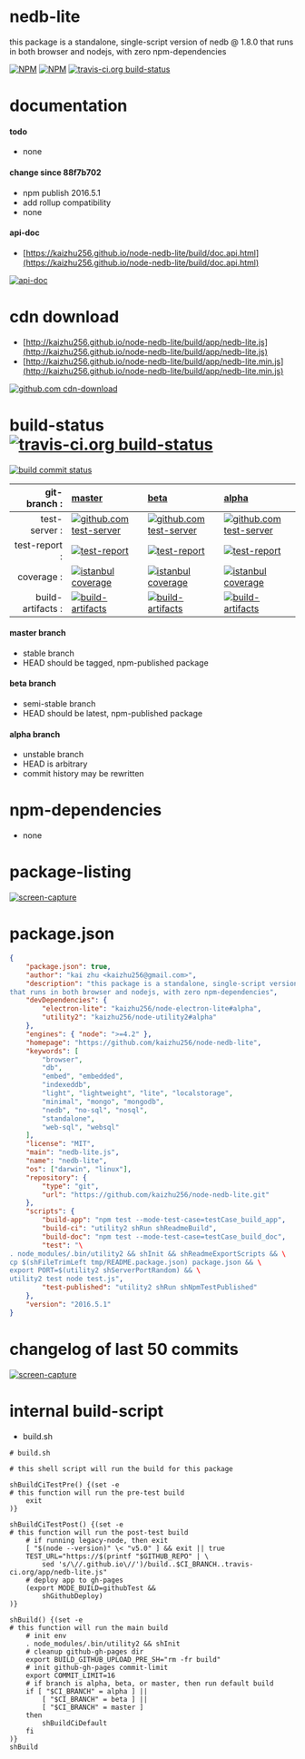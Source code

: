 nedb-lite
==============
this package is a standalone, single-script version of nedb @ 1.8.0 that runs in both browser and nodejs, with zero npm-dependencies

[![NPM](https://img.shields.io/npm/v/nedb-lite.svg?style=flat-square)](https://www.npmjs.com/package/nedb-lite) [![NPM](https://img.shields.io/npm/dm/nedb-lite.svg?style=flat-square)](https://www.npmjs.com/package/nedb-lite) [![travis-ci.org build-status](https://api.travis-ci.org/kaizhu256/node-nedb-lite.svg)](https://travis-ci.org/kaizhu256/node-nedb-lite)



# documentation
#### todo
- none

#### change since 88f7b702
- npm publish 2016.5.1
- add rollup compatibility
- none

#### api-doc
- [https://kaizhu256.github.io/node-nedb-lite/build/doc.api.html](https://kaizhu256.github.io/node-nedb-lite/build/doc.api.html)

[![api-doc](https://kaizhu256.github.io/node-nedb-lite/build/screen-capture.docApiCreate.browser._2Fhome_2Ftravis_2Fbuild_2Fkaizhu256_2Fnode-nedb-lite_2Ftmp_2Fbuild_2Fdoc.api.html.png)](https://kaizhu256.github.io/node-nedb-lite/build/doc.api.html)



# cdn download
- [http://kaizhu256.github.io/node-nedb-lite/build/app/nedb-lite.js](http://kaizhu256.github.io/node-nedb-lite/build/app/nedb-lite.js)
- [http://kaizhu256.github.io/node-nedb-lite/build/app/nedb-lite.min.js](http://kaizhu256.github.io/node-nedb-lite/build/app/nedb-lite.min.js)

[![github.com cdn-download](https://kaizhu256.github.io/node-nedb-lite/build/screen-capture.githubDeploy.browser._2Fnode-nedb-lite_2Fbuild..alpha..travis-ci.org_2Fapp_2Fnedb-lite.js.png)](http://kaizhu256.github.io/node-nedb-lite/build/app/nedb-lite.js)



# build-status [![travis-ci.org build-status](https://api.travis-ci.org/kaizhu256/node-nedb-lite.svg)](https://travis-ci.org/kaizhu256/node-nedb-lite)
[![build commit status](https://kaizhu256.github.io/node-nedb-lite/build/build.badge.svg)](https://travis-ci.org/kaizhu256/node-nedb-lite)

| git-branch : | [master](https://github.com/kaizhu256/node-nedb-lite/tree/master) | [beta](https://github.com/kaizhu256/node-nedb-lite/tree/beta) | [alpha](https://github.com/kaizhu256/node-nedb-lite/tree/alpha)|
|--:|:--|:--|:--|
| test-server : | [![github.com test-server](https://kaizhu256.github.io/node-nedb-lite/GitHub-Mark-32px.png)](https://kaizhu256.github.io/node-nedb-lite/build..master..travis-ci.org/app/index.html) | [![github.com test-server](https://kaizhu256.github.io/node-nedb-lite/GitHub-Mark-32px.png)](https://kaizhu256.github.io/node-nedb-lite/build..beta..travis-ci.org/app/index.html) | [![github.com test-server](https://kaizhu256.github.io/node-nedb-lite/GitHub-Mark-32px.png)](https://kaizhu256.github.io/node-nedb-lite/build..alpha..travis-ci.org/app/index.html)|
| test-report : | [![test-report](https://kaizhu256.github.io/node-nedb-lite/build..master..travis-ci.org/test-report.badge.svg)](https://kaizhu256.github.io/node-nedb-lite/build..master..travis-ci.org/test-report.html) | [![test-report](https://kaizhu256.github.io/node-nedb-lite/build..beta..travis-ci.org/test-report.badge.svg)](https://kaizhu256.github.io/node-nedb-lite/build..beta..travis-ci.org/test-report.html) | [![test-report](https://kaizhu256.github.io/node-nedb-lite/build..alpha..travis-ci.org/test-report.badge.svg)](https://kaizhu256.github.io/node-nedb-lite/build..alpha..travis-ci.org/test-report.html)|
| coverage : | [![istanbul coverage](https://kaizhu256.github.io/node-nedb-lite/build..master..travis-ci.org/coverage.badge.svg)](https://kaizhu256.github.io/node-nedb-lite/build..master..travis-ci.org/coverage.html/index.html) | [![istanbul coverage](https://kaizhu256.github.io/node-nedb-lite/build..beta..travis-ci.org/coverage.badge.svg)](https://kaizhu256.github.io/node-nedb-lite/build..beta..travis-ci.org/coverage.html/index.html) | [![istanbul coverage](https://kaizhu256.github.io/node-nedb-lite/build..alpha..travis-ci.org/coverage.badge.svg)](https://kaizhu256.github.io/node-nedb-lite/build..alpha..travis-ci.org/coverage.html/index.html)|
| build-artifacts : | [![build-artifacts](https://kaizhu256.github.io/node-nedb-lite/glyphicons_144_folder_open.png)](https://github.com/kaizhu256/node-nedb-lite/tree/gh-pages/build..master..travis-ci.org) | [![build-artifacts](https://kaizhu256.github.io/node-nedb-lite/glyphicons_144_folder_open.png)](https://github.com/kaizhu256/node-nedb-lite/tree/gh-pages/build..beta..travis-ci.org) | [![build-artifacts](https://kaizhu256.github.io/node-nedb-lite/glyphicons_144_folder_open.png)](https://github.com/kaizhu256/node-nedb-lite/tree/gh-pages/build..alpha..travis-ci.org)|

#### master branch
- stable branch
- HEAD should be tagged, npm-published package

#### beta branch
- semi-stable branch
- HEAD should be latest, npm-published package

#### alpha branch
- unstable branch
- HEAD is arbitrary
- commit history may be rewritten



# npm-dependencies
- none



# package-listing
[![screen-capture](https://kaizhu256.github.io/node-nedb-lite/build/screen-capture.gitLsTree.svg)](https://github.com/kaizhu256/node-nedb-lite)



# package.json
```json
{
    "package.json": true,
    "author": "kai zhu <kaizhu256@gmail.com>",
    "description": "this package is a standalone, single-script version of nedb @ 1.8.0 \
that runs in both browser and nodejs, with zero npm-dependencies",
    "devDependencies": {
        "electron-lite": "kaizhu256/node-electron-lite#alpha",
        "utility2": "kaizhu256/node-utility2#alpha"
    },
    "engines": { "node": ">=4.2" },
    "homepage": "https://github.com/kaizhu256/node-nedb-lite",
    "keywords": [
        "browser",
        "db",
        "embed", "embedded",
        "indexeddb",
        "light", "lightweight", "lite", "localstorage",
        "minimal", "mongo", "mongodb",
        "nedb", "no-sql", "nosql",
        "standalone",
        "web-sql", "websql"
    ],
    "license": "MIT",
    "main": "nedb-lite.js",
    "name": "nedb-lite",
    "os": ["darwin", "linux"],
    "repository": {
        "type": "git",
        "url": "https://github.com/kaizhu256/node-nedb-lite.git"
    },
    "scripts": {
        "build-app": "npm test --mode-test-case=testCase_build_app",
        "build-ci": "utility2 shRun shReadmeBuild",
        "build-doc": "npm test --mode-test-case=testCase_build_doc",
        "test": "\
. node_modules/.bin/utility2 && shInit && shReadmeExportScripts && \
cp $(shFileTrimLeft tmp/README.package.json) package.json && \
export PORT=$(utility2 shServerPortRandom) && \
utility2 test node test.js",
        "test-published": "utility2 shRun shNpmTestPublished"
    },
    "version": "2016.5.1"
}
```



# changelog of last 50 commits
[![screen-capture](https://kaizhu256.github.io/node-nedb-lite/build/screen-capture.gitLog.svg)](https://github.com/kaizhu256/node-nedb-lite/commits)



# internal build-script
- build.sh
```shell
# build.sh

# this shell script will run the build for this package

shBuildCiTestPre() {(set -e
# this function will run the pre-test build
    exit
)}

shBuildCiTestPost() {(set -e
# this function will run the post-test build
    # if running legacy-node, then exit
    [ "$(node --version)" \< "v5.0" ] && exit || true
    TEST_URL="https://$(printf "$GITHUB_REPO" | \
        sed 's/\//.github.io\//')/build..$CI_BRANCH..travis-ci.org/app/nedb-lite.js"
    # deploy app to gh-pages
    (export MODE_BUILD=githubTest &&
        shGithubDeploy)
)}

shBuild() {(set -e
# this function will run the main build
    # init env
    . node_modules/.bin/utility2 && shInit
    # cleanup github-gh-pages dir
    export BUILD_GITHUB_UPLOAD_PRE_SH="rm -fr build"
    # init github-gh-pages commit-limit
    export COMMIT_LIMIT=16
    # if branch is alpha, beta, or master, then run default build
    if [ "$CI_BRANCH" = alpha ] ||
        [ "$CI_BRANCH" = beta ] ||
        [ "$CI_BRANCH" = master ]
    then
        shBuildCiDefault
    fi
)}
shBuild
```
